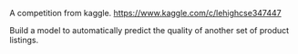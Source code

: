 A competition from kaggle. https://www.kaggle.com/c/lehighcse347447

Build a model to automatically predict the quality of another set of product listings.